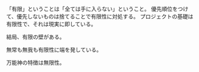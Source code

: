 「有限」ということは「全ては手に入らない」ということ。
優先順位をつけて、優先しないものは捨てることで有限性に対処する。
プロジェクトの基礎は有限性で、それは現実に即している。

結局、有限の壁がある。

無常も無我も有限性に端を発している。

万能神の特徴は無限性。
